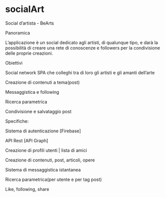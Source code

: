 # socialArt
 

Social d’artista - BeArts


Panoramica

L’applicazione è un social dedicato agli artisti, di qualunque tipo, e darà la possibilità di creare una rete di conoscenze e followers per la condivisione delle proprie creazioni.


Obiettivi

Social network SPA che colleghi tra di loro gli artisti e gli amanti dell’arte 

Creazione di contenuti a tema(post)

Messaggistica e following

Ricerca parametrica

Condivisione e salvataggio post


Specifiche:

Sistema di autenticazione [Firebase]

API Rest [API Graph]

Creazione di profili utenti | lista di amici

Creazione di contenuti, post, articoli, opere 

Sistema di messaggistica istantanea 

Ricerca parametrica(per utente e per tag post)

Like, following, share


